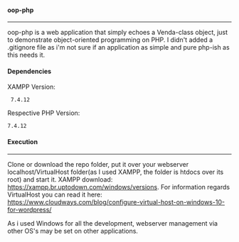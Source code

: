 #### oop-php

***

oop-php is a web application that simply echoes a Venda-class object, just to demonstrate object-oriented programming on PHP. I didn't added a .gitignore file as i'm not sure if an application as simple and pure php-ish as this needs it.

#### Dependencies

XAMPP Version:

``` 7.4.12```

Respective PHP Version:

```7.4.12```

#### Execution

***

Clone or download the repo folder, put it over your webserver localhost/VirtualHost folder(as I used XAMPP, the folder is htdocs over its root) and start it. XAMPP download: https://xampp.br.uptodown.com/windows/versions. For information regards VirtualHost you can read it here: https://www.cloudways.com/blog/configure-virtual-host-on-windows-10-for-wordpress/

As i used Windows for all the development, webserver management via other OS's may be set on other applications.
